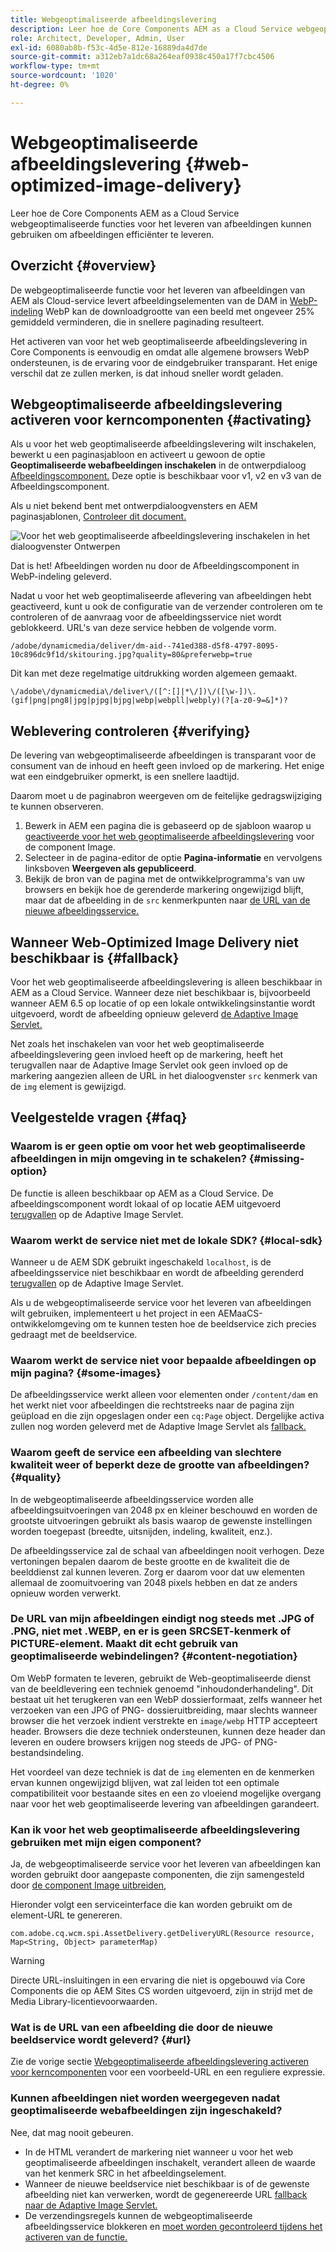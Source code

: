 ```yaml
---
title: Webgeoptimaliseerde afbeeldingslevering
description: Leer hoe de Core Components AEM as a Cloud Service webgeoptimaliseerde functies voor het leveren van afbeeldingen kunnen gebruiken om afbeeldingen efficiënter te leveren.
role: Architect, Developer, Admin, User
exl-id: 6080ab8b-f53c-4d5e-812e-16889da4d7de
source-git-commit: a312eb7a1dc68a264eaf0938c450a17f7cbc4506
workflow-type: tm+mt
source-wordcount: '1020'
ht-degree: 0%

---
```


# Webgeoptimaliseerde afbeeldingslevering {#web-optimized-image-delivery}

Leer hoe de Core Components AEM as a Cloud Service webgeoptimaliseerde functies voor het leveren van afbeeldingen kunnen gebruiken om afbeeldingen efficiënter te leveren.

## Overzicht {#overview}

De webgeoptimaliseerde functie voor het leveren van afbeeldingen van AEM als Cloud-service levert afbeeldingselementen van de DAM in [WebP-indeling](https://developers.google.com/speed/webp) WebP kan de downloadgrootte van een beeld met ongeveer 25% gemiddeld verminderen, die in snellere paginading resulteert.

Het activeren van voor het web geoptimaliseerde afbeeldingslevering in Core Components is eenvoudig en omdat alle algemene browsers WebP ondersteunen, is de ervaring voor de eindgebruiker transparant. Het enige verschil dat ze zullen merken, is dat inhoud sneller wordt geladen.

## Webgeoptimaliseerde afbeeldingslevering activeren voor kerncomponenten {#activating}

Als u voor het web geoptimaliseerde afbeeldingslevering wilt inschakelen, bewerkt u een paginasjabloon en activeert u gewoon de optie **Geoptimaliseerde webafbeeldingen inschakelen** in de ontwerpdialoog [Afbeeldingscomponent.](/help/components/image.md#design-dialog) Deze optie is beschikbaar voor v1, v2 en v3 van de Afbeeldingscomponent.

Als u niet bekend bent met ontwerpdialoogvensters en AEM paginasjablonen, [Controleer dit document.](/help/get-started/authoring.md#pre-configuring-core-components)

![Voor het web geoptimaliseerde afbeeldingslevering inschakelen in het dialoogvenster Ontwerpen](/help/assets/web-optimized-image-delivery.png)

Dat is het! Afbeeldingen worden nu door de Afbeeldingscomponent in WebP-indeling geleverd.

Nadat u voor het web geoptimaliseerde aflevering van afbeeldingen hebt geactiveerd, kunt u ook de configuratie van de verzender controleren om te controleren of de aanvraag voor de afbeeldingsservice niet wordt geblokkeerd. URL&#39;s van deze service hebben de volgende vorm.

```text
/adobe/dynamicmedia/deliver/dm-aid--741ed388-d5f8-4797-8095-10c896dc9f1d/skitouring.jpg?quality=80&preferwebp=true
```

Dit kan met deze regelmatige uitdrukking worden algemeen gemaakt.

```text
\/adobe\/dynamicmedia\/deliver\/([^:[]|*\/])\/([\w-])\.(gif|png|png8|jpg|pjpg|bjpg|webp|webpll|webply)(?[a-z0-9=&]*)?
```

## Weblevering controleren {#verifying}

De levering van webgeoptimaliseerde afbeeldingen is transparant voor de consument van de inhoud en heeft geen invloed op de markering. Het enige wat een eindgebruiker opmerkt, is een snellere laadtijd.

Daarom moet u de paginabron weergeven om de feitelijke gedragswijziging te kunnen observeren.

1. Bewerk in AEM een pagina die is gebaseerd op de sjabloon waarop u [geactiveerde voor het web geoptimaliseerde afbeeldingslevering](#activating) voor de component Image.
1. Selecteer in de pagina-editor de optie **Pagina-informatie** en vervolgens linksboven **Weergeven als gepubliceerd**.
1. Bekijk de bron van de pagina met de ontwikkelprogramma&#39;s van uw browsers en bekijk hoe de gerenderde markering ongewijzigd blijft, maar dat de afbeelding in de `src` kenmerkpunten naar [de URL van de nieuwe afbeeldingsservice.](#activating)

## Wanneer Web-Optimized Image Delivery niet beschikbaar is {#fallback}

Voor het web geoptimaliseerde afbeeldingslevering is alleen beschikbaar in AEM as a Cloud Service. Wanneer deze niet beschikbaar is, bijvoorbeeld wanneer AEM 6.5 op locatie of op een lokale ontwikkelingsinstantie wordt uitgevoerd, wordt de afbeelding opnieuw geleverd [de Adaptive Image Servlet.](/help/developing/adaptive-image-servlet.md)

Net zoals het inschakelen van voor het web geoptimaliseerde afbeeldingslevering geen invloed heeft op de markering, heeft het terugvallen naar de Adaptive Image Servlet ook geen invloed op de markering aangezien alleen de URL in het dialoogvenster `src` kenmerk van de `img` element is gewijzigd.

## Veelgestelde vragen {#faq}

### Waarom is er geen optie om voor het web geoptimaliseerde afbeeldingen in mijn omgeving in te schakelen? {#missing-option}

De functie is alleen beschikbaar op AEM as a Cloud Service. De afbeeldingscomponent wordt lokaal of op locatie AEM uitgevoerd [terugvallen](#fallback) op de Adaptive Image Servlet.

### Waarom werkt de service niet met de lokale SDK? {#local-sdk}

Wanneer u de AEM SDK gebruikt ingeschakeld `localhost`, is de afbeeldingsservice niet beschikbaar en wordt de afbeelding gerenderd [terugvallen](#fallback) op de Adaptive Image Servlet.

Als u de webgeoptimaliseerde service voor het leveren van afbeeldingen wilt gebruiken, implementeert u het project in een AEMaaCS-ontwikkelomgeving om te kunnen testen hoe de beeldservice zich precies gedraagt met de beeldservice.

### Waarom werkt de service niet voor bepaalde afbeeldingen op mijn pagina? {#some-images}

De afbeeldingsservice werkt alleen voor elementen onder `/content/dam` en het werkt niet voor afbeeldingen die rechtstreeks naar de pagina zijn geüpload en die zijn opgeslagen onder een `cq:Page` object. Dergelijke activa zullen nog worden geleverd met de Adaptive Image Servlet als [fallback.](#fallback)

### Waarom geeft de service een afbeelding van slechtere kwaliteit weer of beperkt deze de grootte van afbeeldingen? {#quality}

In de webgeoptimaliseerde afbeeldingsservice worden alle afbeeldingsuitvoeringen van 2048 px en kleiner beschouwd en worden de grootste uitvoeringen gebruikt als basis waarop de gewenste instellingen worden toegepast (breedte, uitsnijden, indeling, kwaliteit, enz.).

De afbeeldingsservice zal de schaal van afbeeldingen nooit verhogen. Deze vertoningen bepalen daarom de beste grootte en de kwaliteit die de beelddienst zal kunnen leveren. Zorg er daarom voor dat uw elementen allemaal de zoomuitvoering van 2048 pixels hebben en dat ze anders opnieuw worden verwerkt.

### De URL van mijn afbeeldingen eindigt nog steeds met .JPG of .PNG, niet met .WEBP, en er is geen SRCSET-kenmerk of PICTURE-element. Maakt dit echt gebruik van geoptimaliseerde webindelingen? {#content-negotiation}

Om WebP formaten te leveren, gebruikt de Web-geoptimaliseerde dienst van de beeldlevering een techniek genoemd &quot;inhoudonderhandeling&quot;. Dit bestaat uit het terugkeren van een WebP dossierformaat, zelfs wanneer het verzoeken van een JPG of PNG- dossieruitbreiding, maar slechts wanneer browser die het verzoek indient verstrekte en `image/webp` HTTP accepteert header. Browsers die deze techniek ondersteunen, kunnen deze header dan leveren en oudere browsers krijgen nog steeds de JPG- of PNG-bestandsindeling.

Het voordeel van deze techniek is dat de `img` elementen en de kenmerken ervan kunnen ongewijzigd blijven, wat zal leiden tot een optimale compatibiliteit voor bestaande sites en een zo vloeiend mogelijke overgang naar voor het web geoptimaliseerde levering van afbeeldingen garandeert.

### Kan ik voor het web geoptimaliseerde afbeeldingslevering gebruiken met mijn eigen component?

Ja, de webgeoptimaliseerde service voor het leveren van afbeeldingen kan worden gebruikt door aangepaste componenten, die zijn samengesteld door [de component Image uitbreiden,](/help/developing/customizing.md)

Hieronder volgt een serviceinterface die kan worden gebruikt om de element-URL te genereren.

```
com.adobe.cq.wcm.spi.AssetDelivery.getDeliveryURL(Resource resource, Map<String, Object> parameterMap)
```

>[!WARNING]
>
>Directe URL-insluitingen in een ervaring die niet is opgebouwd via Core Components die op AEM Sites CS worden uitgevoerd, zijn in strijd met de Media Library-licentievoorwaarden.

### Wat is de URL van een afbeelding die door de nieuwe beeldservice wordt geleverd? {#url}

Zie de vorige sectie [Webgeoptimaliseerde afbeeldingslevering activeren voor kerncomponenten](#activating) voor een voorbeeld-URL en een reguliere expressie.

### Kunnen afbeeldingen niet worden weergegeven nadat geoptimaliseerde webafbeeldingen zijn ingeschakeld?

Nee, dat mag nooit gebeuren.

* In de HTML verandert de markering niet wanneer u voor het web geoptimaliseerde afbeeldingen inschakelt, verandert alleen de waarde van het kenmerk SRC in het afbeeldingselement.
* Wanneer de nieuwe beeldservice niet beschikbaar is of de gewenste afbeelding niet kan verwerken, wordt de gegenereerde URL [fallback naar de Adaptive Image Servlet.](#fallback)
* De verzendingsregels kunnen de webgeoptimaliseerde afbeeldingsservice blokkeren en [moet worden gecontroleerd tijdens het activeren van de functie.](#activating)
